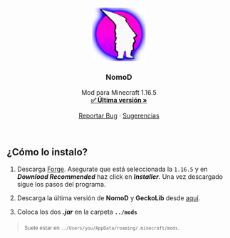 <br />
<p align="center">
  <a href="https://github.com/adrilasar/NomoD">
    <img src="src/main/resources/logo.png" alt="Logo" width="120" height="120">
  </a>

  <h3 align="center">NomoD</h3>

  <p align="center">
    Mod para Minecraft 1.16.5
    <br />
    <a href="https://github.com/adrilasar/NomoD/releases/latest"><strong>✅ Última versión »</strong></a>
    <br />
    <br />
    <a href="https://github.com/adrilasar/NomoD/issues/new?assignees=adrilasar&labels=bug&template=bug_report.md&title=Bug%3A+%3Cescribe+titulo%3E">Reportar Bug</a>
    ·
    <a href="https://github.com/adrilasar/NomoD/issues/new?assignees=adrilasar%2C+DaniC606&labels=nueva+funcion&template=feature_request.md&title=Petici%C3%B3n%3A+%3Cescribe+titulo%3E">Sugerencias</a>
  </p>
</p>
<br/>

## ¿Cómo lo instalo?
</summary>

1. Descarga [Forge](https://files.minecraftforge.net/net/minecraftforge/forge/index_1.16.5.html). Asegurate que está seleccionada la `1.16.5` y en _**Download Recommended**_ haz click en _**Installer**_. Una vez descargado sigue los pasos del programa.

3. Descarga la última versión de **NomoD** y **GeckoLib** desde [aquí](https://github.com/adrilasar/NomoD/releases/latest).

4. Coloca los dos _**.jar**_ en la carpeta **`../mods`**
><sub>Suele estar en `../Users/you/AppData/roaming/.minecraft/mods`.</sub>
